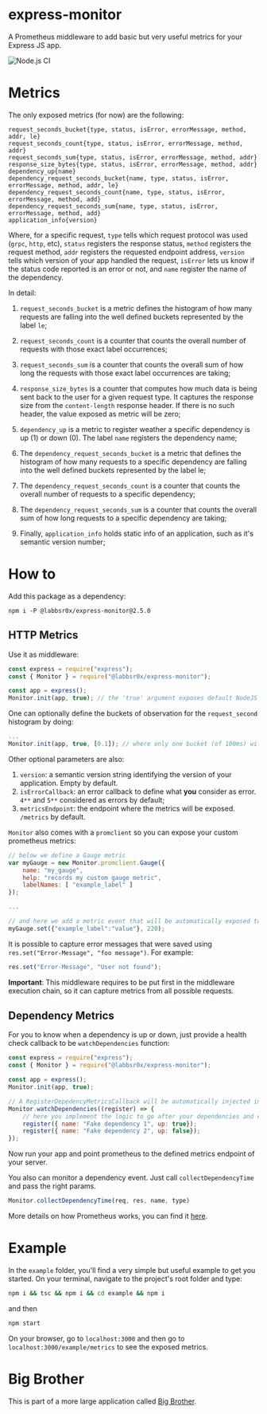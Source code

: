 # express-monitor

A Prometheus middleware to add basic but very useful metrics for your Express JS app.

![Node.js CI](https://github.com/labbsr0x/express-monitor/workflows/Node.js%20CI/badge.svg?branch=master)

# Metrics

The only exposed metrics (for now) are the following:

```
request_seconds_bucket{type, status, isError, errorMessage, method, addr, le}
request_seconds_count{type, status, isError, errorMessage, method, addr}
request_seconds_sum{type, status, isError, errorMessage, method, addr}
response_size_bytes{type, status, isError, errorMessage, method, addr}
dependency_up{name}
dependency_request_seconds_bucket{name, type, status, isError, errorMessage, method, addr, le}
dependency_request_seconds_count{name, type, status, isError, errorMessage, method, add}
dependency_request_seconds_sum{name, type, status, isError, errorMessage, method, add}
application_info{version}
```

Where, for a specific request, `type` tells which request protocol was used (`grpc`, `http`, etc), `status` registers the response status, `method` registers the request method, `addr` registers the requested endpoint address, `version` tells which version of your app handled the request, `isError` lets us know if the status code reported is an error or not, and `name` register the name of the dependency.

In detail:

1. `request_seconds_bucket` is a metric defines the histogram of how many requests are falling into the well defined buckets represented by the label `le`;

2. `request_seconds_count` is a counter that counts the overall number of requests with those exact label occurrences;

3. `request_seconds_sum` is a counter that counts the overall sum of how long the requests with those exact label occurrences are taking;

4. `response_size_bytes` is a counter that computes how much data is being sent back to the user for a given request type. It captures the response size from the `content-length` response header. If there is no such header, the value exposed as metric will be zero;

5. `dependency_up` is a metric to register weather a specific dependency is up (1) or down (0). The label `name` registers the dependency name;

6. The `dependency_request_seconds_bucket` is a metric that defines the histogram of how many requests to a specific dependency are falling into the well defined buckets represented by the label le;

7. The `dependency_request_seconds_count` is a counter that counts the overall number of requests to a specific dependency;

8. The `dependency_request_seconds_sum` is a counter that counts the overall sum of how long requests to a specific dependency are taking;

9. Finally, `application_info` holds static info of an application, such as it's semantic version number;

# How to

Add this package as a dependency:

```
npm i -P @labbsr0x/express-monitor@2.5.0
```

## HTTP Metrics

Use it as middleware:

```js
const express = require("express");
const { Monitor } = require("@labbsr0x/express-monitor");

const app = express();
Monitor.init(app, true); // the 'true' argument exposes default NodeJS metrics as well
```

One can optionally define the buckets of observation for the `request_second` histogram by doing:

```js
...
Monitor.init(app, true, [0.1]); // where only one bucket (of 100ms) will be given as output in the /metrics endpoint
```

Other optional parameters are also:
1. `version`: a semantic version string identifying the version of your application. Empty by default.
2. `isErrorCallback`: an error callback to define what **you** consider as error. `4**` and `5**` considered as errors by default;
3. `metricsEndpoint`: the endpoint where the metrics will be exposed. `/metrics` by default.

`Monitor` also comes with a `promclient` so you can expose your custom prometheus metrics:

```js
// below we define a Gauge metric
var myGauge = new Monitor.promclient.Gauge({
    name: "my_gauge",
    help: "records my custom gauge metric",
    labelNames: [ "example_label" ]
});

...

// and here we add a metric event that will be automatically exposed to /metrics endpoint
myGauge.set({"example_label":"value"}, 220);
```

It is possible to capture error messages that were saved using `res.set("Error-Message", "foo message")`. For example:

```js
res.set("Error-Message", "User not found");
```

**Important**: This middleware requires to be put first in the middleware execution chain, so it can capture metrics from all possible requests.

## Dependency Metrics

For you to know when a dependency is up or down, just provide a health check callback to be `watchDependencies` function:

```js
const express = require("express");
const { Monitor } = require("@labbsr0x/express-monitor");

const app = express();
Monitor.init(app, true);

// A RegisterDepedencyMetricsCallback will be automatically injected into the HealthCheckCallback
Monitor.watchDependencies((register) => {
    // here you implement the logic to go after your dependencies and check their health
    register({ name: "Fake dependency 1", up: true});
    register({ name: "Fake dependency 2", up: false});
});
```

Now run your app and point prometheus to the defined metrics endpoint of your server.

You also can monitor a dependency event. Just call `collectDependencyTime` and pass the right params.

```js
Monitor.collectDependencyTime(req, res, name, type)
```

More details on how Prometheus works, you can find it [here](https://medium.com/@abilio.esteves/white-box-your-metrics-now-895a9e9d34ec).

# Example

In the `example` folder, you'll find a very simple but useful example to get you started. On your terminal, navigate to the project's root folder and type:

```bash
npm i && tsc && npm i && cd example && npm i
```

and then

```bash
npm start
```

On your browser, go to `localhost:3000` and then go to `localhost:3000/example/metrics` to see the exposed metrics.

# Big Brother

This is part of a more large application called [Big Brother](https://github.com/labbsr0x/big-brother).


